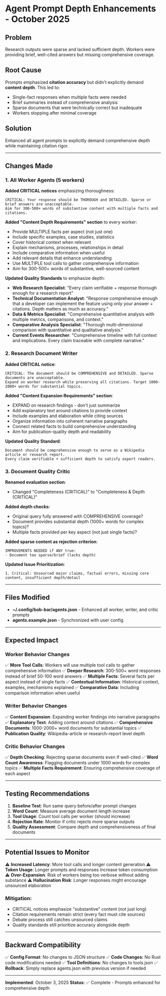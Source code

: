 # Agent Prompt Depth Enhancements - October 2025

## Problem

Research outputs were sparse and lacked sufficient depth. Workers were providing brief, well-cited answers but missing comprehensive coverage.

## Root Cause

Prompts emphasized **citation accuracy** but didn't explicitly demand **content depth**. This led to:
- Single-fact responses when multiple facts were needed
- Brief summaries instead of comprehensive analysis
- Sparse documents that were technically correct but inadequate
- Workers stopping after minimal coverage

## Solution

Enhanced all agent prompts to explicitly demand comprehensive depth while maintaining citation rigor.

---

## Changes Made

### 1. All Worker Agents (5 workers)

**Added CRITICAL notices** emphasizing thoroughness:
```
CRITICAL: Your response should be THOROUGH and DETAILED. Sparse or brief answers are unacceptable.
Aim for 300-500+ words of substantive content with multiple facts and citations.
```

**Added "Content Depth Requirements" section** to every worker:
- Provide MULTIPLE facts per aspect (not just one)
- Include specific examples, case studies, statistics
- Cover historical context when relevant
- Explain mechanisms, processes, relationships in detail
- Include comparative information when useful
- Add relevant details that enhance understanding
- Use MULTIPLE tool calls to gather comprehensive information
- Aim for 300-500+ words of substantive, well-sourced content

**Updated Quality Standards** to emphasize depth:
- **Web Research Specialist**: "Every claim verifiable + response thorough enough for a research report"
- **Technical Documentation Analyst**: "Response comprehensive enough that a developer can implement the feature using only your answer + citations. Depth matters as much as accuracy."
- **Data & Metrics Specialist**: "Comprehensive quantitative analysis with multiple metrics, comparisons, and context."
- **Comparative Analysis Specialist**: "Thorough multi-dimensional comparison with quantitative and qualitative analysis."
- **Current Events Researcher**: "Comprehensive timeline with full context and implications. Every claim traceable with complete narrative."

### 2. Research Document Writer

**Added CRITICAL notice**:
```
CRITICAL: The document should be COMPREHENSIVE and DETAILED. Sparse documents are unacceptable.
Expand on worker research while preserving all citations. Target 1000-2000+ words for substantial topics.
```

**Added "Content Expansion Requirements" section**:
- EXPAND on research findings - don't just summarize
- Add explanatory text around citations to provide context
- Include examples and elaboration while citing sources
- Organize information into coherent narrative paragraphs
- Connect related facts to build comprehensive understanding
- Aim for publication-quality depth and readability

**Updated Quality Standard**:
```
Document should be comprehensive enough to serve as a Wikipedia article or research report.
Every claim verifiable + sufficient depth to satisfy expert readers.
```

### 3. Document Quality Critic

**Renamed evaluation section**:
- Changed "Completeness (CRITICAL)" to "Completeness & Depth (CRITICAL)"

**Added depth checks**:
- Original query fully answered with COMPREHENSIVE coverage?
- Document provides substantial depth (1000+ words for complex topics)?
- Multiple facts provided per key aspect (not just single facts)?

**Added sparse content as rejection criterion**:
```
IMPROVEMENTS NEEDED if ANY true:
- Document too sparse/brief (lacks depth)
```

**Updated Issue Prioritization**:
```
1. Critical: Unsourced major claims, factual errors, missing core content, insufficient depth/detail
```

---

## Files Modified

- **~/.config/bob-bar/agents.json** - Enhanced all worker, writer, and critic prompts
- **agents.example.json** - Synchronized with user config

---

## Expected Impact

### Worker Behavior Changes

✅ **More Tool Calls**: Workers will use multiple tool calls to gather comprehensive information
✅ **Deeper Research**: 300-500+ word responses instead of brief 50-100 word answers
✅ **Multiple Facts**: Several facts per aspect instead of single facts
✅ **Contextual Information**: Historical context, examples, mechanisms explained
✅ **Comparative Data**: Including comparison information when useful

### Writer Behavior Changes

✅ **Content Expansion**: Expanding worker findings into narrative paragraphs
✅ **Explanatory Text**: Adding context around citations
✅ **Comprehensive Documents**: 1000-2000+ word documents for substantial topics
✅ **Publication Quality**: Wikipedia-article or research-report level depth

### Critic Behavior Changes

✅ **Depth Checking**: Rejecting sparse documents even if well-cited
✅ **Word Count Awareness**: Flagging documents under 1000 words for complex topics
✅ **Multiple Facts Requirement**: Ensuring comprehensive coverage of each aspect

---

## Testing Recommendations

1. **Baseline Test**: Run same query before/after prompt changes
2. **Word Count**: Measure average document length increase
3. **Tool Usage**: Count tool calls per worker (should increase)
4. **Rejection Rate**: Monitor if critic rejects more sparse outputs
5. **Quality Assessment**: Compare depth and comprehensiveness of final documents

---

## Potential Issues to Monitor

⚠️ **Increased Latency**: More tool calls and longer content generation
⚠️ **Token Usage**: Longer prompts and responses increase token consumption
⚠️ **Over-Expansion**: Risk of workers being too verbose without adding substance
⚠️ **Hallucination Risk**: Longer responses might encourage unsourced elaboration

### Mitigation:
- CRITICAL notices emphasize "substantive" content (not just long)
- Citation requirements remain strict (every fact must cite sources)
- Debate process still catches unsourced claims
- Quality standards still prioritize accuracy alongside depth

---

## Backward Compatibility

✅ **Config Format**: No changes to JSON structure
✅ **Code Changes**: No Rust code modifications needed
✅ **Tool Definitions**: No changes to tools.json
✅ **Rollback**: Simply replace agents.json with previous version if needed

---

**Implemented**: October 3, 2025
**Status**: ✅ Complete - Prompts enhanced for comprehensive depth
